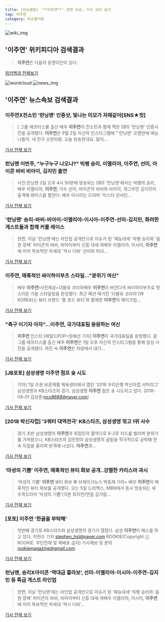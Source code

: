 ```yaml
---
title: (이슈클립) '**이주연**' 관련 이슈, 기사 모아 보기
tag: 이주연
category: 이슈클리핑
---
```

![wiki_img](https://user-images.githubusercontent.com/42597476/44503234-41136a80-a6d0-11e8-9071-6fc6418eafe4.png)
## **'**이주연**'** 위키피디아 검색결과
>**이주연**은 다음의 동명이인이 있다.

<a href="https://ko.wikipedia.org/wiki/이주연" target="_blank">위키백과 전체보기</a>

![wordcloud](https://s3.ap-northeast-2.amazonaws.com/lyrics101-wordcloud/2018-09-02-1535877942.png)
![news_img](https://user-images.githubusercontent.com/42597476/44507050-1206f400-a6e4-11e8-8d98-7ffbfebb353f.png)
## **'**이주연**'** 뉴스속보 검색결과
### **이주연**X전소민 ‘런닝맨’ 인증샷, 빛나는 미모가 자매같아[SNS★컷]

>[ 그룹 애프터스쿨 출신 배우 **이주연**이 전소민과 함께 찍은 SBS '런닝맨' 인증사진을 공개했다. **이주연**은 9월 2일 자신의 인스타그램에 "'런닝맨' 오랜만에 예능 나들이. 내 친구 소민이랑. 오늘 방송한대요. 많이...

<a href="http://www.newsen.com/news_view.php?uid=201809021156311110" target="_blank">기사 전체 보기</a>

### 런닝맨 이번주, "누구누구 나오나?" 빅뱅 승리, 이엘리야, **이주연**, 선미, 아이콘 바비 비아이, 김지민 출연

>사진.런닝맨 2일 오후 4시 50분에 방송되는 SBS '런닝맨'에서는 빅뱅의 승리, 배우 이엘리야, **이주연**, 가수 선미, 아이콘의 바비와 비아이, 개그우먼 김지민이 출격해 레이스를 펼친다. 배우 이시아는 드라마 '미스터 션샤인...

<a href="http://news.imaeil.com/Entertainments/2018090217164302187" target="_blank">기사 전체 보기</a>

### '런닝맨' 승리-바비-비아이-이엘리야-이시아-**이주연**-선미-김지민, 화려한 게스트들과 함께 커플 레이스

>한편, 이날 '런닝맨'에는 라인업 공개만으로 이슈가 된 '예능대세' 빅뱅 승리와 '음원 깡패' 아이콘의 바비, 비아이부터 신흥 대세 여배우 이엘리야, 이시아, **이주연**에 이어 독보적인 차세대 '섹시 디바' 선미와 미녀...

<a href="http://www.daejeontoday.com/news/articleView.html?idxno=511150" target="_blank">기사 전체 보기</a>

### **이주연**, 매혹적인 싸이하이부츠 스타일…"분위기 여신"

>배우 **이주연**/사진제공=더블유 코리아배우 **이주연**이 버건디색 싸이하이부츠로 멋스러운 가을 스타일링을 완성했다. 최근 패션 매거진 '더블유 코리아'(W KOREA)는 뷰티 브랜드 '톰 포드 뷰티'와 함께한 **이주연**의 메이크업...

<a href="http://news.mt.co.kr/mtview.php?no=2018082710571372732" target="_blank">기사 전체 보기</a>

### "축구 이기자 아자"...**이주연**, 국가대표팀 응원하는 여신

>**이주연** 인스타 [헤럴드POP=원해선 기자] **이주연**이 국가대표팀을 응원했다. 걸그룹 애프터스쿨 출신 배우 **이주연**은 1일 오후 자신의 인스타그램을 통해 일상 사진을 공개했다. 하진 속 **이주연**은 차량에서 대기...

<a href="http://biz.heraldcorp.com/view.php?ud=201809012245403807422_1" target="_blank">기사 전체 보기</a>

### [JB포토] 삼성생명 **이주연** 점프 슛 시도

>기자] 1일 수원 보훈재활 체육센터에서 열린 '2018 우리은행 박신자컵 서머리그' 삼성생명과 KB스타즈의 경기. 삼성생명 **이주연** 점프 슛 시도하고 있다.   2018-09-01   김상준(nco8688@naver.com)

<a href="http://sports.news.naver.com/basketball/news/read.nhn?oid=065&aid=0000165133" target="_blank">기사 전체 보기</a>

### [2018 박신자컵] '3쿼터 대역전극' KB스타즈, 삼성생명 꺾고 1위 사수

>경기 초반 삼성생명이 **이주연**과 최정민의 활약으로 8-2로 리드를 벌리며 분위기를 가져왔으나, KB스타즈의 김민정이 삼성생명의 골밑을 적극적으로 공략해 연속 득점을 올리며 반격에 나섰다. **이주연**과...

<a href="http://www.rookie.co.kr/news/articleView.html?idxno=22294" target="_blank">기사 전체 보기</a>

### ‘마성의 기쁨’ **이주연**, 매혹적인 뷰티 화보 공개..강렬한 카리스마 과시

>‘마성의 기쁨’ **이주연** 뷰티 화보     © 브레이크뉴스 박동제 기자= 배우 **이주연**이 매혹적인 뷰티 화보를 공개했다. 오는 5일 드라맥스, MBN에서 동시 방송되는 새 수목드라마 ‘마성의 기쁨’(극본 최지연/연출 김가람...

<a href="http://www.breaknews.com/sub_read.html?uid=598479&section=sc4" target="_blank">기사 전체 보기</a>

### [포토] **이주연** '한골을 부탁해'

>첫번째 경기로 KB스타즈와 삼성생명의 경기가 열렸다. 삼성 **이주연**이 패스를 하고 있다. 이현수 기자 stephen_hsl@naver.com ROOKIE(Copyright ⓒ ROOKIE. 무단전재 및 재배포 금지) 기사제보 및 문의 rookiemagazine@gmail.com

<a href="http://www.rookie.co.kr/news/articleView.html?idxno=22293" target="_blank">기사 전체 보기</a>

### 런닝맨, 승리X아이콘 ‘역대급 콜라보’, 선미-이엘리야-이시아-**이주연**-김지민 등 특급 게스트 라인업

>한편, 이날 ‘런닝맨’에는 라인업 공개만으로 이슈가 된 ‘예능대세’ 빅뱅 승리와 ‘음원 깡패’ 아이콘의 바비, 비아이부터 신흥 대세 여배우 이엘리야, 이시아, **이주연**에 이어 독보적인 차세대 ‘섹시 디바’...

<a href="http://www.ajunews.com/view/20180831160022101" target="_blank">기사 전체 보기</a>


